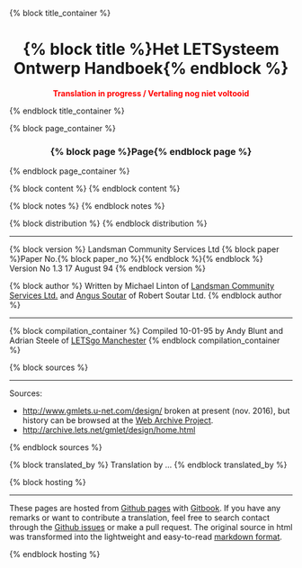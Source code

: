 {% block title_container %}
<center><h1>{% block title %}Het LETSysteem Ontwerp Handboek{% endblock %}</h1></center>
<center><p style="color:red;"><b>Translation in progress / Vertaling nog niet voltooid</b></p></center>
{% endblock title_container %}

{% block page_container %}
<center><h3>{% block page %}Page{% endblock page %}</h3></center>
{% endblock page_container %}

{% block content %}
{% endblock content %}

{% block notes %}
{% endblock notes %}

{% block distribution %}
{% endblock distribution %}

---

{% block version %}
Landsman Community Services Ltd {% block paper %}Paper No.{% block paper_no %}{% endblock %}{% endblock %} Version No 1.3 17 August 94
{% endblock version %}

{% block author %}
Written by Michael Linton of <A HREF = "../explore/lcs.html">Landsman Community Services Ltd.</A> and <A HREF = "mailto:rsl@letsgo.u-net.com">Angus Soutar</A> of Robert Soutar Ltd.
{% endblock author %}

---

{% block compilation_container %}
Compiled 10-01-95 by Andy Blunt and Adrian Steele of <A HREF = "mailto:rsl@letsgo.u-net.com">LETSgo Manchester</A>
{% endblock compilation_container %}

{% block sources %}

---

Sources:

* http://www.gmlets.u-net.com/design/ broken at present (nov. 2016), but history can be browsed at the [Web Archive Project](https://web.archive.org/web/20130510203518/http://www.gmlets.u-net.com/design/).
* http://archive.lets.net/gmlet/design/home.html

{% endblock sources %}

{% block translated_by %}
Translation by ...
{% endblock translated_by %}

{% block hosting %}

---

These pages are hosted from [Github pages](https://github.com/eeemarv/letsystem-design-manual) with [Gitbook](https://www.gitbook.com/).
If you have any remarks or want to contribute a translation, feel free to search contact through the [Github issues](https://github.com/eeemarv/letsystem-design-manual/issues) or make a pull request.
The original source in html was transformed into the lightweight and easy-to-read [markdown format](https://guides.github.com/features/mastering-markdown/).

{% endblock hosting %}


